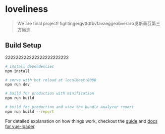 # loveliness

> We are final project! fightingergvtfdfbvfavaeggeabverarb发斯蒂芬第三方奥迪

## Build Setup
222222222222222222222222
``` bash
# install dependencies
npm install

# serve with hot reload at localhost:8080
npm run dev

# build for production with minification
npm run build

# build for production and view the bundle analyzer report
npm run build --report
```

For detailed explanation on how things work, checkout the [guide](http://vuejs-templates.github.io/webpack/) and [docs for vue-loader](http://vuejs.github.io/vue-loader).
